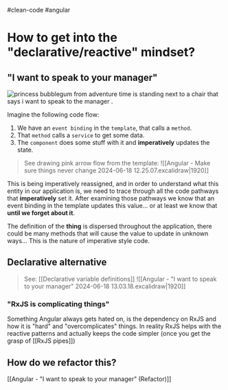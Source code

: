 #clean-code #angular 
# How to get into the "declarative/reactive" mindset?

## "I want to speak to your manager"

![princess bubblegum from adventure time is standing next to a chair that says i want to speak to the manager .](https://media1.tenor.com/m/HJ0qXpzhAzQAAAAC/supervisor-speak-to-the-manager.gif)

Imagine the following code flow:

1. We have an `event binding` in the `template`, that calls a `method`.
2. That `method` calls a `service` to get some data.
3. The `component` does some stuff with it and **imperatively** updates the state.

> See drawing pink arrow flow from the template:
![[Angular - Make sure things never change 2024-06-18 12.25.07.excalidraw|1920]]

This is being imperatively reassigned, and in order to understand what this entity in our application is, we need to trace through all the code pathways that **imperatively** set it. After examining those pathways we know that an event binding in the template updates this value... or at least we know that **until we forget about it**.

The definition of the **thing** is dispersed throughout the application, there could be many methods that will cause the value to update in unknown ways... This is the nature of imperative style code.

## Declarative alternative

>See: [[Declarative variable definitions]]
![[Angular - "I want to speak to your manager" 2024-06-18 13.03.18.excalidraw|1920]]

### "RxJS is complicating things"

Something Angular always gets hated on, is the dependency on RxJS and how it is "hard" and "overcomplicates" things. In reality RxJS helps with the reactive patterns and actually keeps the code simpler (once you get the grasp of [[RxJS pipes]])

## How do we refactor this?

[[Angular - "I want to speak to your manager" (Refactor)]]


